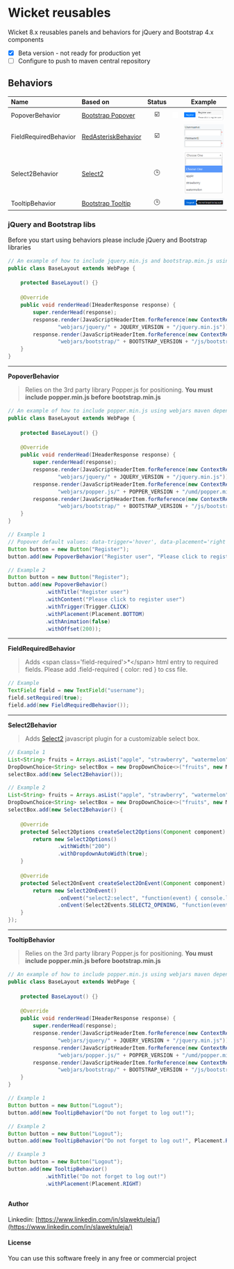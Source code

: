 # Wicket reusables

Wicket 8.x reusables panels and behaviors for jQuery and Bootstrap 4.x components

- [x] Beta version - not ready for production yet
- [ ] Configure to push to maven central repository

## Behaviors

|Name|Based on|Status| |Example|  
|:---|:---|:---:|:---:|:---:|  
|PopoverBehavior|[Bootstrap Popover](https://getbootstrap.com/docs/4.0/components/popovers/)|:ballot_box_with_check:|![p](screenshots/padding.png)|![popover_image](screenshots/popover_0.png)| 
|FieldRequiredBehavior|[RedAsteriskBehavior](https://ci.apache.org/projects/wicket/guide/8.x/single.html#_enriching_components_with_behaviors)|:ballot_box_with_check:| |![field_required_image](screenshots/field_required_0.png)|
|Select2Behavior|[Select2](https://select2.org/)|:clock3:| |![select2_image](screenshots/select2_0.png)|
|TooltipBehavior|[Bootstrap Tooltip](https://getbootstrap.com/docs/4.0/components/tooltips/)|:clock3:| |![tooltip_image](screenshots/tooltip_0.png)|

### jQuery and Bootstrap libs

Before you start using behaviors please include jQuery and Bootstrap libraries

```java
// An example of how to include jquery.min.js and bootstrap.min.js using webjars maven dependency
public class BaseLayout extends WebPage {

    protected BaseLayout() {}

    @Override
    public void renderHead(IHeaderResponse response) {
        super.renderHead(response);
        response.render(JavaScriptHeaderItem.forReference(new ContextRelativeResourceReference(
                "webjars/jquery/" + JQUERY_VERSION + "/jquery.min.js")));
        response.render(JavaScriptHeaderItem.forReference(new ContextRelativeResourceReference(
                "webjars/bootstrap/" + BOOTSTRAP_VERSION + "/js/bootstrap.min.js")));
    }
}
``` 

---

__PopoverBehavior__

> Relies on the 3rd party library Popper.js for positioning. __You must include popper.min.js before bootstrap.min.js__

```java
// An example of how to include popper.min.js using webjars maven dependency
public class BaseLayout extends WebPage {

    protected BaseLayout() {}

    @Override
    public void renderHead(IHeaderResponse response) {
        super.renderHead(response);
        response.render(JavaScriptHeaderItem.forReference(new ContextRelativeResourceReference(
                "webjars/jquery/" + JQUERY_VERSION + "/jquery.min.js")));
        response.render(JavaScriptHeaderItem.forReference(new ContextRelativeResourceReference(
                "webjars/popper.js/" + POPPER_VERSION + "/umd/popper.min.js")));
        response.render(JavaScriptHeaderItem.forReference(new ContextRelativeResourceReference(
                "webjars/bootstrap/" + BOOTSTRAP_VERSION + "/js/bootstrap.min.js")));
    }
}
```    

```java
// Example 1
// Popover default values: data-trigger='hover', data-placement='right'
Button button = new Button("Register");
button.add(new PopoverBehavior("Register user", "Please click to register user");
```
```java
// Example 2
Button button = new Button("Register");
button.add(new PopoverBehavior()
            .withTitle("Register user")
            .withContent("Please click to register user")
            .withTrigger(Trigger.CLICK)
            .withPlacement(Placement.BOTTOM)
            .withAnimation(false)
            .withOffset(200));
```

---

__FieldRequiredBehavior__

> Adds &lt;span class='field-required'&gt;*&lt;/span&gt; html entry to required fields. Please add .field-required { color: red }
> to css file. 
    
```java
// Example
TextField field = new TextField("username");
field.setRequired(true);
field.add(new FieldRequiredBehavior());
```

---

__Select2Behavior__

> Adds [Select2](https://select2.org/) javascript plugin for a customizable select box.

```java
// Example 1
List<String> fruits = Arrays.asList("apple", "strawberry", "watermelon");
DropDownChoice<String> selectBox = new DropDownChoice<>("fruits", new Model<>(), fruits);
selectBox.add(new Select2Behavior());
```

```java
// Example 2
List<String> fruits = Arrays.asList("apple", "strawberry", "watermelon");
DropDownChoice<String> selectBox = new DropDownChoice<>("fruits", new Model<>(), fruits);
selectBox.add(new Select2Behavior() {

    @Override
    protected Select2Options createSelect2Options(Component component) {
        return new Select2Options()         
                .withWidth("200")
                .withDropdownAutoWidth(true);
    }

    @Override
    protected Select2OnEvent createSelect2OnEvent(Component component) {
        return new Select2OnEvent()
                .onEvent("select2:select", "function(event) { console.log(event); }")
                .onEvent(Select2Events.SELECT2_OPENING, "function(event) { console.log(event); }");
    }
});
```

---

__TooltipBehavior__

> Relies on the 3rd party library Popper.js for positioning. __You must include popper.min.js before bootstrap.min.js__

```java
// An example of how to include popper.min.js using webjars maven dependency
public class BaseLayout extends WebPage {

    protected BaseLayout() {}

    @Override
    public void renderHead(IHeaderResponse response) {
        super.renderHead(response);
        response.render(JavaScriptHeaderItem.forReference(new ContextRelativeResourceReference(
                "webjars/jquery/" + JQUERY_VERSION + "/jquery.min.js")));
        response.render(JavaScriptHeaderItem.forReference(new ContextRelativeResourceReference(
                "webjars/popper.js/" + POPPER_VERSION + "/umd/popper.min.js")));
        response.render(JavaScriptHeaderItem.forReference(new ContextRelativeResourceReference(
                "webjars/bootstrap/" + BOOTSTRAP_VERSION + "/js/bootstrap.min.js")));
    }
}
``` 
    
```java
// Example 1
Button button = new Button("Logout");
button.add(new TooltipBehavior("Do not forget to log out!");
```

```java
// Example 2
Button button = new Button("Logout");
button.add(new TooltipBehavior("Do not forget to log out!", Placement.RIGHT);
```

```java
// Example 3
Button button = new Button("Logout");
button.add(new TooltipBehavior()
            .withTitle("Do not forget to log out!")
            .withPlacement(Placement.RIGHT)
```


## 
#### Author

Linkedin: [https://www.linkedin.com/in/slawektuleja/](https://www.linkedin.com/in/slawektuleja/)

#### License

You can use this software freely in any free or commercial project

